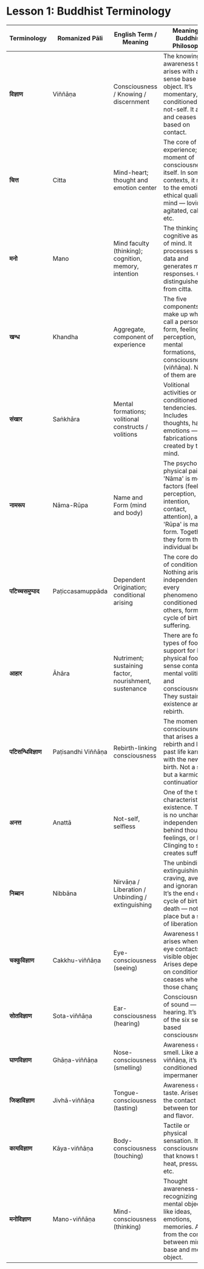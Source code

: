 # Lesson 1: Buddhist Terminology

| Terminology       | Romanized Pāli         | English Term / Meaning                                             | Meaning in Buddhist Philosophy |
|-------------------|--------------------------|----------------------------------------------------------------------|-------------------------------|
| **विज्ञाण**         | Viññāṇa                   | Consciousness / Knowing / discernment                              | The knowing or awareness that arises with a sense base and object. It’s momentary, conditioned, and not-self. It arises and ceases based on contact. |
| **चित्त**           | Citta                     | Mind-heart; thought and emotion center                              | The core of experience; a moment of consciousness itself. In some contexts, it refers to the emotional, ethical quality of mind — loving, agitated, calm, etc. |
| **मनो**            | Mano                      | Mind faculty (thinking); cognition, memory, intention               | The thinking or cognitive aspect of mind. It processes sense data and generates mental responses. Often distinguished from citta. |
| **खन्ध**           | Khandha                   | Aggregate, component of experience                                  | The five components that make up what we call a person: form, feeling, perception, mental formations, and consciousness (viññāṇa). None of them are self. |
| **संखार**          | Saṅkhāra                  | Mental formations; volitional constructs / volitions               | Volitional activities or conditioned tendencies. Includes thoughts, habits, emotions — all fabrications created by the mind. |
| **नामरूप**         | Nāma-Rūpa                 | Name and Form (mind and body)                                       | The psycho-physical pair: 'Nāma' is mental factors (feeling, perception, intention, contact, attention), and 'Rūpa' is material form. Together they form the individual being. |
| **पटिच्चसमुप्पाद** | Paṭiccasamuppāda          | Dependent Origination; conditional arising                          | The core doctrine of conditionality. Nothing arises independently — every phenomenon is conditioned by others, forming a cycle of birth and suffering. |
| **आहार**           | Āhāra                     | Nutriment; sustaining factor, nourishment, sustenance               | There are four types of food or support for life: physical food, sense contact, mental volition, and consciousness. They sustain existence and rebirth. |
| **पटिसन्धिविज्ञाण** | Paṭisandhi Viññāṇa        | Rebirth-linking consciousness                                       | The moment of consciousness that arises at rebirth and links past life karma with the new birth. Not a soul, but a karmic continuation. |
| **अनत्त**           | Anattā                    | Not-self, selfless                                                  | One of the three characteristics of existence. There is no unchanging, independent self behind thoughts, feelings, or body. Clinging to self creates suffering. |
| **निब्बान**         | Nibbāna                   | Nirvāṇa / Liberation / Unbinding / extinguishing                   | The unbinding or extinguishing of craving, aversion, and ignorance. It’s the end of the cycle of birth and death — not a place but a state of liberation. |
| **चक्कुविज्ञाण**     | Cakkhu-viññāṇa            | Eye-consciousness (seeing)                                          | Awareness that arises when the eye contacts a visible object. Arises dependent on conditions and ceases when those change. |
| **सोतविज्ञाण**       | Sota-viññāṇa              | Ear-consciousness (hearing)                                         | Consciousness of sound — hearing. It’s one of the six sense-based consciousnesses. |
| **घाणविज्ञाण**       | Ghāṇa-viññāṇa             | Nose-consciousness (smelling)                                       | Awareness of smell. Like all viññāṇa, it’s conditioned and impermanent. |
| **जिव्हाविज्ञाण**     | Jivhā-viññāṇa             | Tongue-consciousness (tasting)                                      | Awareness of taste. Arises from the contact between tongue and flavor. |
| **कायविज्ञाण**       | Kāya-viññāṇa              | Body-consciousness (touching)                                       | Tactile or physical sensation. It’s the consciousness that knows touch, heat, pressure, etc. |
| **मनोविज्ञाण**       | Mano-viññāṇa              | Mind-consciousness (thinking)                                       | Thought awareness — recognizing mental objects like ideas, emotions, memories. Arises from the contact between mind base and mental object. |
